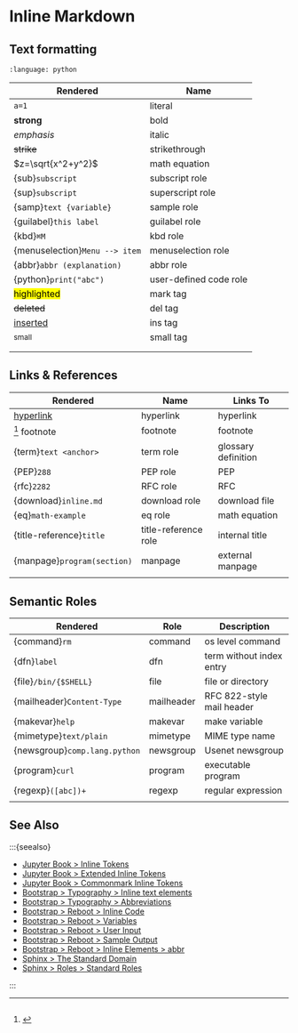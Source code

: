 Inline Markdown
===============

Text formatting
---------------

```{role} python(code)
:language: python
```

| Rendered                       | Name                   |
|--------------------------------|------------------------|
| `a=1`                          | literal                |
| **strong**                     | bold                   |
| *emphasis*                     | italic                 |
| ~~strike~~                     | strikethrough          |
| $z=\sqrt{x^2+y^2}$             | math equation          |
| {sub}`subscript`               | subscript role         |
| {sup}`subscript`               | superscript role       |
| {samp}`text {variable}`        | sample role            |
| {guilabel}`this label`         | guilabel role          |
| {kbd}`⌘M`                      | kbd role               |
| {menuselection}`Menu --> item` | menuselection role     |
| {abbr}`abbr (explanation)`     | abbr role              |
| {python}`print("abc")`         | user-defined code role |
| <mark>highlighted</mark>       | mark tag               |
| <del>deleted</del>             | del tag                |
| <ins>inserted</ins>            | ins tag                |
| <small>small</small>           | small tag              |
|                                |                        |
|                                |                        |


Links & References
------------------

| Rendered                    | Name                 | Links To            |
|-----------------------------|----------------------|---------------------|
| [hyperlink](#)              | hyperlink            | hyperlink           |
| [^f] footnote               | footnote             | footnote            |
| {term}`text <anchor>`       | term role            | glossary definition |
| {PEP}`288`                  | PEP role             | PEP                 |
| {rfc}`2282`                 | RFC role             | RFC                 |
| {download}`inline.md`       | download role        | download file       |
| {eq}`math-example`          | eq  role             | math equation       |
| {title-reference}`title`    | title-reference role | internal title      |
| {manpage}`program(section)` | manpage              | external manpage    |
|                             |                      |                     |

[^f]: #

Semantic Roles
--------------

| Rendered                      | Role       | Description                         |
|-------------------------------|------------|-------------------------------------|
| {command}`rm`                 | command    | os level command                    |
| {dfn}`label`                  | dfn        | term without index entry            |
| {file}`/bin/{$SHELL}`         | file       | file or directory                   |
| {mailheader}`Content-Type`    | mailheader | RFC 822-style mail header           |
| {makevar}`help`               | makevar    | make variable                       |
| {mimetype}`text/plain`        | mimetype   | MIME type name                      |
| {newsgroup}`comp.lang.python` | newsgroup  | Usenet newsgroup                    |
| {program}`curl`               | program    | executable program                  |
| {regexp}`([abc])+`            | regexp     | regular expression                  |
|                               |            |                                     |

See Also
--------

:::{seealso}

* [Jupyter Book > Inline Tokens](https://myst-parser.readthedocs.io/en/latest/syntax/reference.html#span-inline-tokens)
* [Jupyter Book > Extended Inline Tokens](https://myst-parser.readthedocs.io/en/latest/syntax/reference.html#extended-span-tokens)
* [Jupyter Book > Commonmark Inline Tokens](https://myst-parser.readthedocs.io/en/latest/syntax/reference.html#commonmark-inline-tokens)
* [Bootstrap > Typography > Inline text elements](https://getbootstrap.com/docs/5.0/content/typography/#lead)
* [Bootstrap > Typography > Abbreviations](https://getbootstrap.com/docs/5.0/content/typography/#abbreviations)
* [Bootstrap > Reboot > Inline Code](https://getbootstrap.com/docs/5.0/content/reboot/#inline-code)
* [Bootstrap > Reboot > Variables](https://getbootstrap.com/docs/5.0/content/reboot/#variables)
* [Bootstrap > Reboot > User Input](https://getbootstrap.com/docs/5.0/content/reboot/#user-input)
* [Bootstrap > Reboot > Sample Output](https://getbootstrap.com/docs/5.0/content/reboot/#sample-output)
* [Bootstrap > Reboot > Inline Elements > abbr](https://getbootstrap.com/docs/5.0/content/reboot/#inline-elements)
* [Sphinx > The Standard Domain](https://www.sphinx-doc.org/en/master/usage/restructuredtext/domains.html#the-standard-domain)
* [Sphinx > Roles > Standard Roles](https://docutils.sourceforge.io/docs/ref/rst/roles.html#standard-roles)

:::
